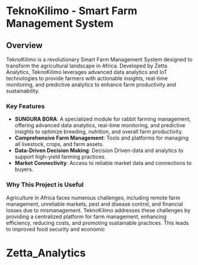 # TeknoKilimo - Smart Farm Management System

## Overview
TeknoKilimo is a revolutionary Smart Farm Management System designed to transform the agricultural landscape in Africa. Developed by Zetta Analytics, TeknoKilimo leverages advanced data analytics and IoT technologies to provide farmers with actionable insights, real-time monitoring, and predictive analytics to enhance farm productivity and sustainability.

### Key Features
- **SUNGURA BORA**: A specialized module for rabbit farming management, offering advanced data analytics, real-time monitoring, and predictive insights to optimize breeding, nutrition, and overall farm productivity.
- **Comprehensive Farm Management**: Tools and platforms for managing all livestock, crops, and farm assets.
- **Data-Driven Decision Making**: Decision Driven-data and analytics to support high-yield farming practices.
- **Market Connectivity**: Access to reliable market data and connections to buyers.

### Why This Project is Useful
Agriculture in Africa faces numerous challenges, including remote farm management, unreliable markets, pest and disease control, and financial losses due to mismanagement. TeknoKilimo addresses these challenges by providing a centralized platform for farm management, enhancing efficiency, reducing costs, and promoting sustainable practices. This leads to improved food security and economic
# Zetta_Analytics
